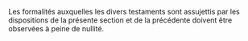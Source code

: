   
 Les formalités auxquelles les divers testaments sont assujettis par les dispositions de la présente section et de la précédente doivent être observées à peine de nullité.  

  
